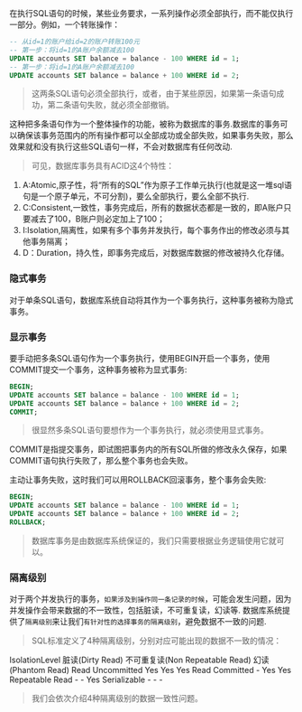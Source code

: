 在执行SQL语句的时候，某些业务要求，一系列操作必须全部执行，而不能仅执行一部分。例如，一个转账操作：

```sql
-- 从id=1的账户给id=2的账户转账100元
-- 第一步：将id=1的A账户余额减去100
UPDATE accounts SET balance = balance - 100 WHERE id = 1;
-- 第一步：将id=1的A账户余额减去100
UPDATE accounts SET balance = balance + 100 WHERE id = 2;
```

>这两条SQL语句必须全部执行，或者，由于某些原因，如果第一条语句成功，第二条语句失败，就必须全部撤销。

这种把多条语句作为一个整体操作的功能，被称为数据库的事务.数据库的事务可以确保该事务范围内的所有操作都可以全部成功或全部失败，如果事务失败，那么效果就和没有执行这些SQL语句一样，不会对数据库有任何改动.

>可见，数据库事务具有ACID这4个特性：

1. A:Atomic,原子性，将“所有的SQL”作为原子工作单元执行(也就是这一堆sql语句是一个原子单元，不可分割)，要么全部执行，要么全部不执行.
2. C:Consistent,一致性，事务完成后，所有的数据状态都是一致的，即A账户只要减去了100，B账户则必定加上了100；
3. I:Isolation,隔离性，如果有多个事务并发执行，每个事务作出的修改必须与其他事务隔离；
4. D：Duration，持久性，即事务完成后，对数据库数据的修改被持久化存储。

### 隐式事务

对于单条SQL语句，数据库系统自动将其作为一个事务执行，这种事务被称为隐式事务。

### 显示事务

要手动把多条SQL语句作为一个事务执行，使用BEGIN开启一个事务，使用COMMIT提交一个事务，这种事务被称为显式事务:

```sql
BEGIN;
UPDATE accounts SET balance = balance - 100 WHERE id = 1;
UPDATE accounts SET balance = balance + 100 WHERE id = 2;
COMMIT;
```

>很显然多条SQL语句要想作为一个事务执行，就必须使用显式事务。

COMMIT是指提交事务，即试图把事务内的所有SQL所做的修改永久保存，如果COMMIT语句执行失败了，那么整个事务也会失败。

主动让事务失败，这时我们可以用ROLLBACK回滚事务，整个事务会失败:

```sql
BEGIN;
UPDATE accounts SET balance = balance - 100 WHERE id = 1;
UPDATE accounts SET balance = balance + 100 WHERE id = 2;
ROLLBACK;
```

>数据库事务是由数据库系统保证的，我们只需要根据业务逻辑使用它就可以。

### 隔离级别

对于两个并发执行的事务，`如果涉及到操作同一条记录的时候`，可能会发生问题，因为并发操作会带来数据的不一致性，包括脏读，不可重复读，幻读等.
数据库系统提供了`隔离级别`来让我们`有针对性的选择事务的隔离级别`，避免数据不一致的问题.

>SQL标准定义了4种隔离级别，分别对应可能出现的数据不一致的情况：

IsolationLevel 脏读(Dirty Read)  不可重复读(Non Repeatable Read) 幻读(Phantom Read)
Read Uncommitted  Yes               Yes                         Yes
Read Committed      -               Yes                         Yes
Repeatable Read     -               -                           Yes
Serializable        -               -                           -

>我们会依次介绍4种隔离级别的数据一致性问题。